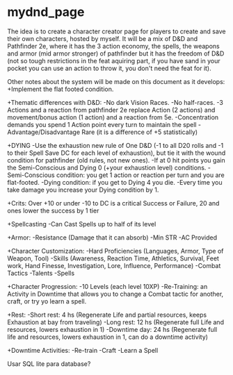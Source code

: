 # mydnd_page
The idea is to create a character creator page for players to  create and save their own characters, hosted by myself. It will be a mix of D&D and Pathfinder 2e, where it has the 3 action economy, the spells, the weapons and armor (mid armor stronger) of pathfinder but it has the freedom of D&D (not so tough restrictions in the feat aquiring part, if you have sand in your pocket you can use an action to throw it, you don't need the feat for it).

Other notes about the system will be made on this document as it develops:
+Implement the flat footed condition.

+Thematic differences with D&D:
    -No dark Vision Races.
    -No half-races.
    -3 Actions and a reaction from pathfinder 2e replace Action (2 actions) and movement/bonus action (1 action) and a reaction from 5e.
    -Concentration demands you spend 1 Action point every turn to maintain the spell
    -Advantage/Disadvantage Rare (it is a difference of +5 statistically)

+DYING
    -Use the exhaustion new rule of One D&D (-1 to all D20 rolls and -1 to their Spell Save DC for each level of exhaustion), but tie it with the wound condition for pathfinder (old rules, not new ones).
    -If at 0 hit points you gain the Semi-Conscious and Dying 0 (+your exhaustion level) conditions.
    -Semi-Conscious condition: you get 1 action or reaction per turn and you are flat-footed.
    -Dying condition: if you get to Dying 4 you die.
    -Every time you take damage you increase your Dying condition by 1.

+Crits:
    Over +10 or under -10 to DC is a critical Success or Failure, 20 and ones lower the success by 1 tier

+Spellcasting
    -Can Cast Spells up to half of its level

+Armor:
    -Resistance (Damage that it can absorb)
    -Min STR
    -AC Provided

+Character Customization:
    -Hard Proficiencies (Languages, Armor, Type of Weapon, Tool)
    -Skills (Awareness, Reaction Time, Athletics, Survival, Feet work, Hand Finesse, Investigation, Lore, Influence, Performance)
    -Combat Tactics
    -Talents
    -Spells

+Character Progression:
    -10 Levels (each level 10XP)
    -Re-Training: an Activity in Downtime that allows you to change a Combat tactic for another, craft, or try yo learn a spell.

+Rest:
    -Short rest: 4 hs (Regenerate Life and partial resources, keeps Exhaustion at bay from traveling)
    -Long rest: 12 hs (Regenerate full Life and resources, lowers exhaustion in 1)
    -Downtime day: 24 hs (Regenerate full life and resources, lowers exhaustion in 1, can do a downtime activity)

+Downtime Activities:
    -Re-train
    -Craft
    -Learn a Spell

Usar SQL lite para database?
